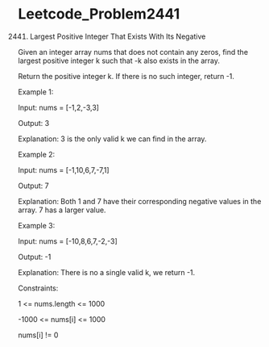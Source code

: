 # Leetcode_Problem2441




2441. Largest Positive Integer That Exists With Its Negative



Given an integer array nums that does not contain any zeros, find the largest positive integer k such that -k also exists in the array.




Return the positive integer k. If there is no such integer, return -1.

 

Example 1:



Input: nums = [-1,2,-3,3]



Output: 3



Explanation: 3 is the only valid k we can find in the array.



Example 2:


Input: nums = [-1,10,6,7,-7,1]



Output: 7




Explanation: Both 1 and 7 have their corresponding negative values in the array. 7 has a larger value.





Example 3:





Input: nums = [-10,8,6,7,-2,-3]





Output: -1






Explanation: There is no a single valid k, we return -1.

 

Constraints:



1 <= nums.length <= 1000



-1000 <= nums[i] <= 1000



nums[i] != 0
